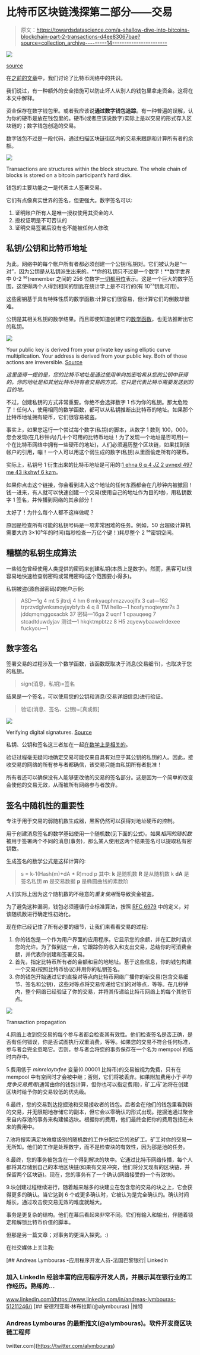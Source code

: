 # 比特币区块链浅探第二部分——交易

> 原文：<https://towardsdatascience.com/a-shallow-dive-into-bitcoins-blockchain-part-2-transactions-d4ee83067bae?source=collection_archive---------14----------------------->

![](img/8152978e1efd735b04e9c5f8b88d75bf.png)

[source](https://www.mentalfloss.com/article/500940/fact-check-physicist-weighs-whether-scrooge-mcduck-could-actually-swim-pool-gold)

在[之前的文章](https://medium.com/@alymbouras/a-shallow-dive-into-bitcoins-blockchain-part-1-consensus-48f62355681b)中，我们讨论了比特币网络中的共识。

我们说过，有一种额外的安全措施可以防止坏人从别人的钱包里拿走资金。这将在本文中解释。

资金保存在数字钱包里。或者我应该说**通过数字钱包追踪**。有一种普遍的误解，认为你的硬币是放在钱包里的。硬币(或者应该说数字)实际上是以交易的形式存入区块链的；数字钱包创造的交易。

数字钱包不过是一段代码，通过扫描区块链街区内的交易来跟踪和计算所有者的余额。

![](img/923cb1e6df6f3d3cf11b8fe4782dacd2.png)

Transactions are structures within the block structure. The whole chain of blocks is stored on a bitcoin participant’s hard disk.

钱包的主要功能之一是代表主人签署交易。

它们有点像真实世界的签名，但更强大。数字签名可以:

1.  证明账户所有人是唯一授权使用其资金的人
2.  授权证明是不可否认的
3.  证明交易签署后没有也不能被任何人修改

## 私钥/公钥和比特币地址

为此，网络中的每个帐户所有者都必须创建一个公钥/私钥对。它们被认为是“一对”，因为公钥是从私钥派生出来的。**你的私钥只不过是一个数字！**数字世界中 0-2 ⁵⁶(remember 之间的 256 位数字[一切都用位](https://medium.com/@alymbouras/this-is-how-internet-works-in-8-mins-f28e785e1f5b)表示。这是一个巨大的数字范围，这使得两个人得到相同的钥匙在统计学上是不可行的(有 10⁷⁷钥匙可用)。

这些密钥基于具有特殊性质的数学函数:计算它们很容易，但计算它们的倒数却很难。

公钥是其相关私钥的数学结果。而且即使知道创建它的[数学函数](https://en.wikipedia.org/wiki/Elliptic_Curve_Digital_Signature_Algorithm)，也无法推断出它的私钥。

![](img/92eec27ee5a703023d21b15b408ca487.png)

Your public key is derived from your private key using elliptic curve multiplication. Your address is derived from your public key. Both of those actions are irreversible. [Source](https://github.com/bitcoinbook/bitcoinbook/blob/develop/images/mbc2_0401.png)

*这里值得一提的是，您的比特币地址是通过使用单向加密哈希从您的公钥中获得的。你的地址是和其他比特币持有者交易的方式。它只是代表比特币需要发送到的目的地。*

不过，创建私钥的方式非常重要。你绝不会选择数字 1 作为你的私钥。那太危险了！任何人，使用相同的数学函数，都可以从私钥推断出比特币的地址。如果那个比特币地址拥有硬币，它们很容易被盗。

事实上，如果您运行一个尝试每个数字(私钥)的脚本，从数字 1 数到 100，000，您会发现(在几秒钟内)几十个可用的比特币地址！为了发现一个地址是否可用(一个在比特币网络中拥有一些硬币的地址)，人们必须遍历整个区块链，如果找到该帐户的引用，嘣！一个人可以用这个弱生成的数字(私钥)从里面偷走所有的硬币。

实际上，私钥号 1 衍生出来的比特币地址是可用的:[1 ehna 6 q 4 JZ 2 uvnexl 497 me 43 ikxhwf 6 kzm](https://www.blockchain.com/btc/address/1EHNa6Q4Jz2uvNExL497mE43ikXhwF6kZm)。

如果你点击这个链接，你会看到进入这个地址的任何东西都会在几秒钟内被撤回！钱一进来，有人就可以快速创建一个交易(使用自己的地址作为目的地)，用私钥数字 1 签名，并传播到网络的其余部分！

太好了！为什么每个人都不这样做呢？

原因是检查所有可能的私钥号码是一项非常困难的任务。例如，50 台超级计算机需要大约 3×10⁵年的时间(每秒检查一万亿个键！)耗尽整个 2 ⁵⁶密钥空间。

## 糟糕的私钥生成算法

一些钱包曾经使用人类提供的密码来创建私钥(本质上是数字)。然而，黑客可以很容易地快速检查弱密码或常用密码(这个范围要小得多)。

私钥被盗(源自弱密码)的帐户示例:

> ASD—1g 4 mt 5 jltrdj 4 hm 6 mkyaqphmzzvoojlfx 3
> cat—162 trprzvdglvnksmoyjsybfytb 4 q 8 TM
> hello—1 hosfymoqteymr7s 3 jddqmqmggoxacbk 37
> 密码—16ga 2 uqnf 1 qpauqeeg 7 stcadtduwdyjav
> 测试—1 hkqktmpbtzz 8 H5 zqyewybaawelrdexee
> fuckyou—1

## 数字签名

签署交易的过程涉及一个数学函数，该函数既取决于消息(交易细节)，也取决于您的私钥。

> sign(消息，私钥)=签名

结果是一个签名，可以使用您的公钥和消息(交易详细信息)进行验证。

> 验证(消息、签名、公钥)=[真或假]

![](img/927f761049eb0f3e6a54e80d61ab223b.png)

Verifying digital signatures. [Source](https://stakey.club/en/verifying-digital-signatures/)

私钥、公钥和签名这三者加在一起[在数学上是相关的](https://en.wikipedia.org/wiki/Elliptic_Curve_Digital_Signature_Algorithm)。

验证过程毫无疑问地确定交易可能仅来自具有对应于其公钥的私钥的人。因此，接收交易的网络的所有参与者都确信，该交易只能由私钥所有者批准！

所有者还可以确保没有人能够更改他的交易的签名部分。这是因为一个简单的改变会使他的交易无效，从而被所有网络参与者放弃。

## 签名中随机性的重要性

专注于用于交易的弱随机数生成器，黑客仍然可以获得对地址硬币的控制。

用于创建消息签名的数学基础使用一个随机数(见下面的公式)。如果*相同的随机数*被用于签署两个不同的消息(事务)，那么某人使用这两个结果签名可以提取私有密钥数。

生成签名的数学公式是这样计算的:

> s = k-1(Hash(m)+dA * R)mod p
> 其中:
> **k** 是随机数
> **R** 是从随机数 k
> **dA** 是签名私钥
> **m** 是交易数据
> **p** 是椭圆曲线的素数阶

人们实际上因为这个随机数的不经意的*重复使用*而导致资金被盗。

为了避免这种漏洞，钱包必须遵循行业标准算法，按照 [RFC 6979](https://tools.ietf.org/html/rfc6979) 中的定义，对该随机数进行确定性初始化。

现在你已经记住了所有必要的细节，让我们来看看交易的过程:

1.  你的钱包是一个作为用户界面的应用程序。它显示您的余额，并在汇款时请求您的允许。为了做到这一点，它跟踪你的收入和支出交易，总结你的可消费金额，并代表你创建和签署交易。
2.  首先，指定比特币所有者的金额和目的地地址。基于这些信息，你的钱包构建一个交易(按照比特币协议)并用你的私钥签名。
3.  你的钱包开始通过它的直接对等点向比特币网络广播你的新交易(包含交易细节、签名和公钥)，这些对等点将交易传递给它们的对等点，等等。在几秒钟内，整个网络已经验证了你的交易，并将其传递给比特币网络上的每个其他节点。

![](img/e356a6b438b2e7e070ee2caae074c7db.png)

Transaction propagation

4.网络上收到您交易的每个参与者都会检查其有效性。他们检查签名是否正确，是否有任何错误，你是否试图执行双重消费，等等。如果您的交易不符合任何标准，参与者会完全忽略它。否则，参与者会将您的事务保存在一个名为 mempool 的临时内存中。

5.费用低于 *minrelaytxfee* 变量(0.00001 比特币)的交易被视为免费，只有在 mempool 中有空间时才会被中继；否则，它们将被丢弃。如果附加费用小于*平均竞争交易费用*(通常由你的钱包计算，但你也可以指定费用)，矿工/矿池将在创建区块时给予你的交易较低的优先级。

6.最终，您的交易到达挖掘池和交易接收者的钱包。后者会在他们的钱包里看到新的交易，并无限期地存储它的副本，但它会以零确认的形式出现。挖掘池通过聚合来自内存池的事务来构建候选块。根据你的费用，他们最终会把你的费用包括在未来的费用中。

7.池将搜索满足块难度级别的随机数的工作分配给它的池矿工。矿工对你的交易一无所知。他们的工作是处理数字，而不是检查块的有效性，因为那是池的任务。

8.最终，您的事务被包含在一个得到解决的块中。它通过比特币网络传播，每个人都将其存储到自己的本地区块链(如果有交易冲突，他们将分叉现有的区块链，并保留两个区块链)。现在，您的事务有了一个确认(网络接受的一个有效块)。

9.块创建过程继续进行，随着越来越多的块建立在包含您的交易的块之上，它会获得更多的确认。当它达到 6 个或更多确认时，它被认为是完全确认的。确认时间越长，通过攻击使交易无效的难度就越大。

事务是更复杂的结构。他们在幕后看起来非常不同。它们有输入和输出，伴随着锁定和解锁比特币价值的脚本。

但那是另一篇文章；对事务的更深入探究。:)

在社交媒体上关注我:

[](https://www.linkedin.com/in/andreas-lymbouras-51211246/) [## Andreas Lymbouras -应用程序开发人员-法国巴黎银行| LinkedIn

### 加入 LinkedIn 经验丰富的应用程序开发人员，并展示其在银行业的工作经历。熟练的…

www.linkedin.com](https://www.linkedin.com/in/andreas-lymbouras-51211246/) [](https://twitter.com/alymbouras) [## 安德烈亚斯·林布拉斯(@alymbouras) |推特

### Andreas Lymbouras 的最新推文(@alymbouras)。软件开发商区块链工程师

twitter.com](https://twitter.com/alymbouras)